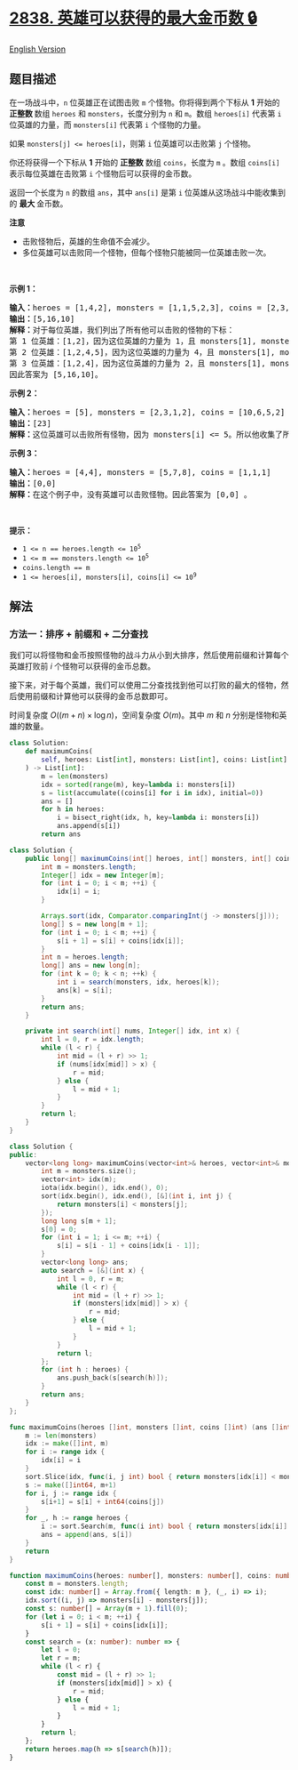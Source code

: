 # [2838. 英雄可以获得的最大金币数 🔒](https://leetcode.cn/problems/maximum-coins-heroes-can-collect)

[English Version](/solution/2800-2899/2838.Maximum%20Coins%20Heroes%20Can%20Collect/README_EN.md)

<!-- tags:数组,双指针,二分查找,前缀和,排序 -->

<!-- difficulty:中等 -->

## 题目描述

<!-- 这里写题目描述 -->

<p>在一场战斗中，<code>n</code> 位英雄正在试图击败 <code>m</code> 个怪物。你将得到两个下标从 <strong>1</strong> 开始的<strong> 正整数 </strong>数组 <code><font face="monospace">heroes</font></code> 和 <code><font face="monospace">monsters</font></code>，长度分别为 <code>n</code> 和 <code>m</code>。数组 <code><font face="monospace">heroes</font>[i]</code> 代表第 <code>i</code> 位英雄的力量，而 <code><font face="monospace">monsters</font>[i]</code> 代表第 <code>i</code> 个怪物的力量。</p>

<p>如果 <code>monsters[j] &lt;= heroes[i]</code>，则第 <code>i</code> 位英雄可以击败第 <code>j</code> 个怪物。</p>

<p>你还将获得一个下标从 <strong>1</strong> 开始的&nbsp;<strong>正整数</strong> 数组 <code>coins</code>，长度为 <code>m</code> 。数组 <code>coins[i]</code> 表示每位英雄在击败第 <code>i</code> 个怪物后可以获得的金币数。</p>

<p>返回一个长度为 <code>n</code> 的数组 <code>ans</code>，其中 <code>ans[i]</code> 是第 <code>i</code> 位英雄从这场战斗中能收集到的 <strong>最大 </strong>金币数。</p>

<p><strong>注意</strong></p>

<ul>
	<li>击败怪物后，英雄的生命值不会减少。</li>
	<li>多位英雄可以击败同一个怪物，但每个怪物只能被同一位英雄击败一次。</li>
</ul>

<p>&nbsp;</p>

<p><strong class="example">示例 1：</strong></p>

<pre>
<strong>输入：</strong>heroes = [1,4,2], monsters = [1,1,5,2,3], coins = [2,3,4,5,6]
<strong>输出：</strong>[5,16,10]
<strong>解释：</strong>对于每位英雄，我们列出了所有他可以击败的怪物的下标：
第 1 位英雄：[1,2]，因为这位英雄的力量为 1，且 monsters[1], monsters[2] &lt;= 1。因此这位英雄收集的金币为 coins[1] + coins[2] = 5 金币。
第 2 位英雄：[1,2,4,5]，因为这位英雄的力量为 4，且 monsters[1], monsters[2], monsters[4], monsters[5] &lt;= 4。因此这位英雄收集的金币为 coins[1] + coins[2] + coins[4] + coins[5] = 16 金币。
第 3 位英雄：[1,2,4]，因为这位英雄的力量为 2，且 monsters[1], monsters[2], monsters[4] &lt;= 2。因此这位英雄收集的金币为 coins[1] + coins[2] + coins[4] = 10 金币。
因此答案为 [5,16,10]。
</pre>

<p><strong class="example">示例 2：</strong></p>

<pre>
<strong>输入：</strong>heroes = [5], monsters = [2,3,1,2], coins = [10,6,5,2]
<strong>输出：</strong>[23]
<strong>解释：</strong>这位英雄可以击败所有怪物，因为 monsters[i] &lt;= 5。所以他收集了所有的金币：coins[1] + coins[2] + coins[3] + coins[4] = 23，因此答案为 [23]。
</pre>

<p><strong class="example">示例 3：</strong></p>

<pre>
<strong>输入：</strong>heroes = [4,4], monsters = [5,7,8], coins = [1,1,1]
<strong>输出：</strong>[0,0]
<strong>解释：</strong>在这个例子中，没有英雄可以击败怪物。因此答案为 [0,0] 。
</pre>

<p>&nbsp;</p>

<p><strong>提示：</strong></p>

<ul>
	<li><code>1 &lt;= n == heroes.length &lt;= 10<sup>5</sup></code></li>
	<li><code>1 &lt;= m == monsters.length &lt;= 10<sup>5</sup></code></li>
	<li><code>coins.length == m</code></li>
	<li><code>1 &lt;= heroes[i], monsters[i], coins[i] &lt;= 10<sup>9</sup></code></li>
</ul>

## 解法

### 方法一：排序 + 前缀和 + 二分查找

我们可以将怪物和金币按照怪物的战斗力从小到大排序，然后使用前缀和计算每个英雄打败前 $i$ 个怪物可以获得的金币总数。

接下来，对于每个英雄，我们可以使用二分查找找到他可以打败的最大的怪物，然后使用前缀和计算他可以获得的金币总数即可。

时间复杂度 $O((m + n) \times \log n)$，空间复杂度 $O(m)$。其中 $m$ 和 $n$ 分别是怪物和英雄的数量。

<!-- tabs:start -->

```python
class Solution:
    def maximumCoins(
        self, heroes: List[int], monsters: List[int], coins: List[int]
    ) -> List[int]:
        m = len(monsters)
        idx = sorted(range(m), key=lambda i: monsters[i])
        s = list(accumulate((coins[i] for i in idx), initial=0))
        ans = []
        for h in heroes:
            i = bisect_right(idx, h, key=lambda i: monsters[i])
            ans.append(s[i])
        return ans
```

```java
class Solution {
    public long[] maximumCoins(int[] heroes, int[] monsters, int[] coins) {
        int m = monsters.length;
        Integer[] idx = new Integer[m];
        for (int i = 0; i < m; ++i) {
            idx[i] = i;
        }

        Arrays.sort(idx, Comparator.comparingInt(j -> monsters[j]));
        long[] s = new long[m + 1];
        for (int i = 0; i < m; ++i) {
            s[i + 1] = s[i] + coins[idx[i]];
        }
        int n = heroes.length;
        long[] ans = new long[n];
        for (int k = 0; k < n; ++k) {
            int i = search(monsters, idx, heroes[k]);
            ans[k] = s[i];
        }
        return ans;
    }

    private int search(int[] nums, Integer[] idx, int x) {
        int l = 0, r = idx.length;
        while (l < r) {
            int mid = (l + r) >> 1;
            if (nums[idx[mid]] > x) {
                r = mid;
            } else {
                l = mid + 1;
            }
        }
        return l;
    }
}
```

```cpp
class Solution {
public:
    vector<long long> maximumCoins(vector<int>& heroes, vector<int>& monsters, vector<int>& coins) {
        int m = monsters.size();
        vector<int> idx(m);
        iota(idx.begin(), idx.end(), 0);
        sort(idx.begin(), idx.end(), [&](int i, int j) {
            return monsters[i] < monsters[j];
        });
        long long s[m + 1];
        s[0] = 0;
        for (int i = 1; i <= m; ++i) {
            s[i] = s[i - 1] + coins[idx[i - 1]];
        }
        vector<long long> ans;
        auto search = [&](int x) {
            int l = 0, r = m;
            while (l < r) {
                int mid = (l + r) >> 1;
                if (monsters[idx[mid]] > x) {
                    r = mid;
                } else {
                    l = mid + 1;
                }
            }
            return l;
        };
        for (int h : heroes) {
            ans.push_back(s[search(h)]);
        }
        return ans;
    }
};
```

```go
func maximumCoins(heroes []int, monsters []int, coins []int) (ans []int64) {
	m := len(monsters)
	idx := make([]int, m)
	for i := range idx {
		idx[i] = i
	}
	sort.Slice(idx, func(i, j int) bool { return monsters[idx[i]] < monsters[idx[j]] })
	s := make([]int64, m+1)
	for i, j := range idx {
		s[i+1] = s[i] + int64(coins[j])
	}
	for _, h := range heroes {
		i := sort.Search(m, func(i int) bool { return monsters[idx[i]] > h })
		ans = append(ans, s[i])
	}
	return
}
```

```ts
function maximumCoins(heroes: number[], monsters: number[], coins: number[]): number[] {
    const m = monsters.length;
    const idx: number[] = Array.from({ length: m }, (_, i) => i);
    idx.sort((i, j) => monsters[i] - monsters[j]);
    const s: number[] = Array(m + 1).fill(0);
    for (let i = 0; i < m; ++i) {
        s[i + 1] = s[i] + coins[idx[i]];
    }
    const search = (x: number): number => {
        let l = 0;
        let r = m;
        while (l < r) {
            const mid = (l + r) >> 1;
            if (monsters[idx[mid]] > x) {
                r = mid;
            } else {
                l = mid + 1;
            }
        }
        return l;
    };
    return heroes.map(h => s[search(h)]);
}
```

<!-- tabs:end -->

<!-- end -->
